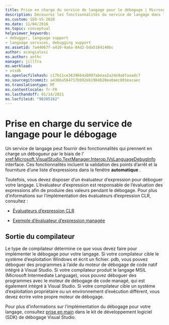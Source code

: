 ```yaml
---
title: Prise en charge du service de langage pour le débogage | Microsoft Docs
description: Découvrez les fonctionnalités du service de langage dans l’interface IVsLanguageDebugInfo qui assurent la prise en charge du débogage dans Visual Studio.
ms.custom: SEO-VS-2020
ms.date: 11/04/2016
ms.topic: conceptual
helpviewer_keywords:
- debugger, language support
- language services, debugging support
ms.assetid: 7a44067f-a410-4a6a-84d2-bda5184140bc
author: acangialosi
ms.author: anthc
manager: jillfra
ms.workload:
- vssdk
ms.openlocfilehash: c17b11ce3639664a8097abeaa2a2de9a6faaadc7
ms.sourcegitcommit: a436ba564717b992eb1984b28ea0aec801eacaec
ms.translationtype: MT
ms.contentlocale: fr-FR
ms.lasthandoff: 01/14/2021
ms.locfileid: "98205162"
---
```

# <a name="language-service-support-for-debugging"></a>Prise en charge du service de langage pour le débogage
Un service de langage peut fournir des fonctionnalités qui prennent en charge un débogueur par le biais de l' <xref:Microsoft.VisualStudio.TextManager.Interop.IVsLanguageDebugInfo> interface. Ces fonctionnalités incluent la validation des points d’arrêt et la fourniture d’une liste d’expressions dans la fenêtre **automatique** .

 Toutefois, vous devez disposer d’un évaluateur d’expression pour déboguer votre langage. L’évaluateur d’expression est responsable de l’évaluation des expressions afin de produire des valeurs pendant le débogage. Pour plus d’informations sur l’implémentation des évaluateurs d’expression CLR, consultez :

- [Évaluateurs d’expression CLR](https://github.com/Microsoft/ConcordExtensibilitySamples/wiki/CLR-Expression-Evaluators)

- [Exemple d’évaluateur d’expression managée](https://github.com/Microsoft/ConcordExtensibilitySamples/wiki/Managed-Expression-Evaluator-Sample)

## <a name="compiler-output"></a>Sortie du compilateur
 Le type de compilateur détermine ce que vous devez faire pour implémenter le débogage pour votre langage. Si votre compilateur cible le système d’exploitation Windows et écrit un fichier. pdb, vous pouvez déboguer des programmes à l’aide du moteur de débogage de code natif intégré à Visual Studio. Si votre compilateur produit le langage MSIL (Microsoft Intermediate Language), vous pouvez déboguer des programmes avec le moteur de débogage de code managé, qui est également intégré à Visual Studio. Si votre compilateur cible un système d’exploitation propriétaire ou un environnement d’exécution différent, vous devez écrire votre propre moteur de débogage.

 Pour plus d’informations sur l’implémentation du débogage pour votre langage, consultez [prise en main](../../extensibility/debugger/getting-started-with-debugger-extensibility.md) dans le kit de développement logiciel (SDK) de débogage Visual Studio.
